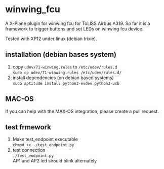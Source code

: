 # winwing_fcu
A X-Plane plugin for winwing fcu for ToLISS Airbus A319.
So far it is a framework to trigger buttons and set LEDs on winwing fcu device.

Tested with XP12 under linux (debian trixie).

## installation (debian bases system)
1. copy `udev/71-winwing.rules` to `/etc/udev/rules.d`  
`sudo cp udev/71-winwing.rules /etc/udev/rules.d/`
2. install dependencies (on debian based systems)  
`sudo aptitude install python3-evdev python3-usb`

## MAC-OS
If you can help with the MAX-OS integration, please create a pull request.

## test frmework
1. Make test_endpoint executable  
   `chmod +x ./test_endpoint.py`
2. test connection  
   `./test_endpoint.py`  
   AP1 and AP2 led should blink alternately
